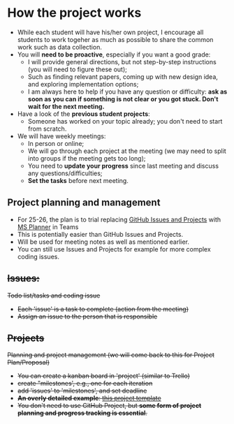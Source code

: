 # How the project works
- While each student will have his/her own project, I encourage all students to work togeher as much as possible to share the common work such as data collection.
- You will **need to be proactive**, especially if you want a good grade:
  - I will provide general directions, but not step-by-step instructions (you will need to figure these out);
  - Such as finding relevant papers, coming up with new design idea, and exploring implementation options;
  - I am always here to help if you have any question or difficulty: **ask as soon as you can if something is not clear or you got stuck. Don't wait for the next meeting.**
- Have a look of the **previous student projects**:
  - Someone has worked on your topic already; you don't need to start from scratch.
- We will have weekly meetings:
  - In person or online;
  - We will go through each project at the meeting (we may need to split into groups if the meeting gets too long);
  - You need to **update your progress** since last meeting and discuss any questions/difficulties;
  - **Set the tasks** before next meeting.

## Project planning and management
- For 25-26, the plan is to trial replacing [GitHub Issues and Projects](https://github.com/features/issues) with [MS Planner](https://planner.cloud.microsoft) in Teams
- This is potentially easier than GitHub Issues and Projects.
- Will be used for meeting notes as well as mentioned earlier.
- You can still use Issues and Projects for example for more complex coding issues.

## ~~Issues:~~
~~Todo list/tasks and coding issue~~
- ~~Each 'issue' is a task to complete (action from the meeting)~~
- ~~Assign an issue to the person that is responsible~~

## ~~Projects~~
~~Planning and project management (we will come back to this for Project Plan/Proposal)~~
- ~~You can create a kanban board in 'project' (similar to Trello)~~
- ~~create "milestones', e.g., one for each iteration~~
- ~~add 'issues' to 'milestones', and set deadline~~
- ~~**An overly detailed example**: [this project template](https://github.com/users/kaidatavis/projects/2)~~
- ~~You don't need to use GitHub Project, but **some form of project planning and progress tracking is essential**.~~
